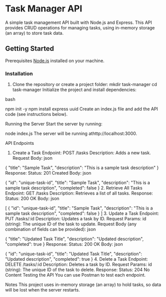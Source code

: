 # Task Manager API

A simple task management API built with Node.js and Express. This API provides CRUD operations for managing tasks, using in-memory storage (an array) to store task data.

## Getting Started

Prerequisites
 [Node.js](https://nodejs.org/) installed on your machine.

### Installation

1. Clone the repository or create a project folder:
   mkdir task-manager
   cd task-manager
Initialize the project and install dependencies:

bash

npm init -y
npm install express uuid
Create an index.js file and add the API code (see instructions below).

Running the Server
Start the server by running:

node index.js
The server will be running athttp://localhost:3000.

API Endpoints

1. Create a Task
Endpoint: POST /tasks
Description: Adds a new task.
Request Body:
json

{
  "title": "Sample Task",
  "description": "This is a sample task description"
}
Response:
Status: 201 Created
Body:
json

{
  "id": "unique-task-id",
  "title": "Sample Task",
  "description": "This is a sample task description",
  "completed": false
}
2. Retrieve All Tasks
Endpoint: GET /tasks
Description: Retrieves a list of all tasks.
Response:
Status: 200 OK
Body:
json

[
  {
    "id": "unique-task-id",
    "title": "Sample Task",
    "description": "This is a sample task description",
    "completed": false
  }
]
3. Update a Task
Endpoint: PUT /tasks/:id
Description: Updates a task by ID.
Request Params:
id (string): The unique ID of the task to update.
Request Body (any combination of fields can be provided):
json

{
  "title": "Updated Task Title",
  "description": "Updated description",
  "completed": true
}
Response:
Status: 200 OK
Body:
json

{
  "id": "unique-task-id",
  "title": "Updated Task Title",
  "description": "Updated description",
  "completed": true
}
4. Delete a Task
Endpoint: DELETE /tasks/:id
Description: Deletes a task by ID.
Request Params:
id (string): The unique ID of the task to delete.
Response:
Status: 204 No Content
Testing the API
You can use Postman to test each endpoint.

Notes
This project uses in-memory storage (an array) to hold tasks, so data will be lost when the server restarts.
